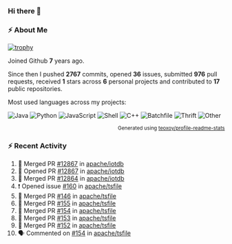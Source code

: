 ### Hi there 👋

### :zap: About Me

[![trophy](https://github-profile-trophy.vercel.app/?username=HTHou&theme=onedark)](https://github.com/ryo-ma/github-profile-trophy)
   
Joined Github **7** years ago.

Since then I pushed **2767** commits, opened **36** issues, submitted **976** pull requests, received **1** stars across **6** personal projects and contributed to **17** public repositories.

Most used languages across my projects:

![Java](https://img.shields.io/static/v1?style=flat-square&label=%E2%A0%80&color=555&labelColor=%23b07219&message=Java%EF%B8%B196.4%25)
![Python](https://img.shields.io/static/v1?style=flat-square&label=%E2%A0%80&color=555&labelColor=%233572A5&message=Python%EF%B8%B10.8%25)
![JavaScript](https://img.shields.io/static/v1?style=flat-square&label=%E2%A0%80&color=555&labelColor=%23f1e05a&message=JavaScript%EF%B8%B10.6%25)
![Shell](https://img.shields.io/static/v1?style=flat-square&label=%E2%A0%80&color=555&labelColor=%2389e051&message=Shell%EF%B8%B10.4%25)
![C++](https://img.shields.io/static/v1?style=flat-square&label=%E2%A0%80&color=555&labelColor=%23f34b7d&message=C%2B%2B%EF%B8%B10.4%25)
![Batchfile](https://img.shields.io/static/v1?style=flat-square&label=%E2%A0%80&color=555&labelColor=%23C1F12E&message=Batchfile%EF%B8%B10.3%25)
![Thrift](https://img.shields.io/static/v1?style=flat-square&label=%E2%A0%80&color=555&labelColor=%23D12127&message=Thrift%EF%B8%B10.2%25)
![Other](https://img.shields.io/static/v1?style=flat-square&label=%E2%A0%80&color=555&labelColor=%23ededed&message=Other%EF%B8%B10.4%25)

<p align="right"><sub>Generated using <a href="https://github.com/marketplace/actions/profile-readme-stats">teoxoy/profile-readme-stats</a></sub></p>


<!--![](https://github.com/HTHou/HTHou/blob/output/github-contribution-grid-snake.svg)-->

<!--![Haonan Hou's github stats](https://github-readme-stats.vercel.app/api?username=HTHou&count_private=true&show_icons=true&theme=onedark)-->

<!--![Haonan Hou's wakatime stats](https://github-readme-stats.vercel.app/api/wakatime?username=HTHou&layout=compact&theme=onedark)-->

<!--![Top Langs](https://github-readme-stats.vercel.app/api/top-langs/?username=HTHou&theme=onedark&layout=compact)-->

### :zap: Recent Activity
<!--START_SECTION:activity-->
1. 🎉 Merged PR [#12867](https://github.com/apache/iotdb/pull/12867) in [apache/iotdb](https://github.com/apache/iotdb)
2. 💪 Opened PR [#12867](https://github.com/apache/iotdb/pull/12867) in [apache/iotdb](https://github.com/apache/iotdb)
3. 🎉 Merged PR [#12864](https://github.com/apache/iotdb/pull/12864) in [apache/iotdb](https://github.com/apache/iotdb)
4. ❗ Opened issue [#160](https://github.com/apache/tsfile/issues/160) in [apache/tsfile](https://github.com/apache/tsfile)
5. 🎉 Merged PR [#146](https://github.com/apache/tsfile/pull/146) in [apache/tsfile](https://github.com/apache/tsfile)
6. 🎉 Merged PR [#155](https://github.com/apache/tsfile/pull/155) in [apache/tsfile](https://github.com/apache/tsfile)
7. 🎉 Merged PR [#154](https://github.com/apache/tsfile/pull/154) in [apache/tsfile](https://github.com/apache/tsfile)
8. 🎉 Merged PR [#153](https://github.com/apache/tsfile/pull/153) in [apache/tsfile](https://github.com/apache/tsfile)
9. 🎉 Merged PR [#152](https://github.com/apache/tsfile/pull/152) in [apache/tsfile](https://github.com/apache/tsfile)
10. 🗣 Commented on [#154](https://github.com/apache/tsfile/pull/154#issuecomment-2210596644) in [apache/tsfile](https://github.com/apache/tsfile)
<!--END_SECTION:activity-->

<!--
**HTHou/HTHou** is a ✨ _special_ ✨ repository because its `README.md` (this file) appears on your GitHub profile.

Here are some ideas to get you started:

- 🔭 I’m currently working on ...
- 🌱 I’m currently learning ...
- 👯 I’m looking to collaborate on ...
- 🤔 I’m looking for help with ...
- 💬 Ask me about ...
- 📫 How to reach me: ...
- 😄 Pronouns: ...
- ⚡ Fun fact: ...
-->
